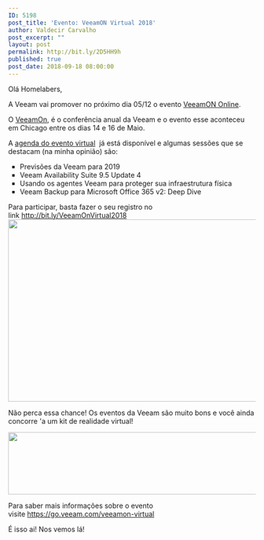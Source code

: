 ```yaml
---
ID: 5198
post_title: 'Evento: VeeamON Virtual 2018'
author: Valdecir Carvalho
post_excerpt: ""
layout: post
permalink: http://bit.ly/2D5HH9h
published: true
post_date: 2018-09-18 08:00:00
---
```

Olá Homelabers,

A Veeam vai promover no próximo dia 05/12 o evento <a href="https://go.veeam.com/veeamon-virtual" target="_blank" rel="noopener">VeeamON Online</a>.

O <a href="https://www.veeam.com/veeamon" target="_blank" rel="noopener">VeeamOn</a>, é o conferência anual da Veeam e o evento esse aconteceu em Chicago entre os dias 14 e 16 de Maio.

A <a href="https://go.veeam.com/veeamon-virtual#agenda" target="_blank" rel="noopener">agenda do evento virtual</a>  já está disponível e algumas sessões que se destacam (na minha opinião) são:
<ul style="list-style-type: square;">
 	<li>Previsões da Veeam para 2019</li>
 	<li>Veeam Availability Suite 9.5 Update 4</li>
 	<li>Usando os agentes Veeam para proteger sua infraestrutura física</li>
 	<li>Veeam Backup para Microsoft Office 365 v2: Deep Dive</li>
</ul>
Para participar, basta fazer o seu registro no link <a href="http://bit.ly/VeeamOnVirtual2018">http://bit.ly/VeeamOnVirtual2018</a>

<img class="aligncenter size-large wp-image-5202" src="http://homelaber.com.br/site/wp-content/uploads/2018/09/evento-veeamOn-Online-2018-porque-participar-644x371.jpg" alt="" width="644" height="371" />

Não perca essa chance! Os eventos da Veeam são muito bons e você ainda concorre 'a um kit de realidade virtual!

<img class="aligncenter size-large wp-image-5203" src="http://homelaber.com.br/site/wp-content/uploads/2018/09/evento-veeamOn-Online-2018-registre-para-ganhar-644x127.jpg" alt="" width="644" height="127" />

Para saber mais informações sobre o evento visite <a href="https://go.veeam.com/veeamon-virtual" target="_blank" rel="noopener">https://go.veeam.com/veeamon-virtual</a>

É isso ai! Nos vemos lá!